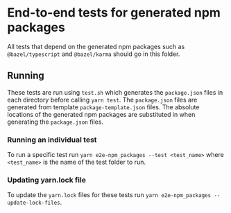 # End-to-end tests for generated npm packages

All tests that depend on the generated npm packages such as `@bazel/typescript` and `@bazel/karma` should
go in this folder.

## Running

These tests are run using `test.sh` which generates the `package.json` files in each directory before calling `yarn test`.
The `package.json` files are generated from template `package-template.json` files. The absolute locations of
the generated npm packages are substituted in when generating the `package.json` files.

### Running an individual test

To run a specific test run `yarn e2e-npm_packages --test <test_name>` where `<test_name>`
is the name of the test folder to run.

### Updating yarn.lock file

To update the `yarn.lock` files for these tests run `yarn e2e-npm_packages --update-lock-files`.
